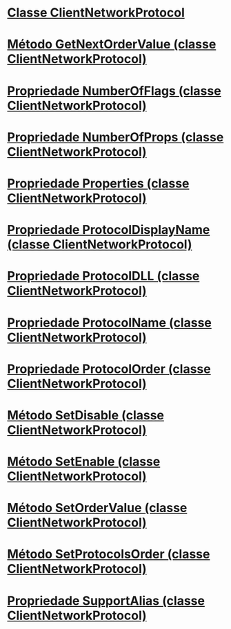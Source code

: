 # [Classe ClientNetworkProtocol](clientnetworkprotocol-class.md)
# [Método GetNextOrderValue (classe ClientNetworkProtocol)](getnextordervalue-method-clientnetworkprotocol-class.md)
# [Propriedade NumberOfFlags (classe ClientNetworkProtocol)](numberofflags-property-clientnetworkprotocol-class.md)
# [Propriedade NumberOfProps (classe ClientNetworkProtocol)](numberofprops-property-clientnetworkprotocol-class.md)
# [Propriedade Properties (classe ClientNetworkProtocol)](properties-property-clientnetworkprotocol-class.md)
# [Propriedade ProtocolDisplayName (classe ClientNetworkProtocol)](protocoldisplayname-property-clientnetworkprotocol-class.md)
# [Propriedade ProtocolDLL (classe ClientNetworkProtocol)](protocoldll-property-clientnetworkprotocol-class.md)
# [Propriedade ProtocolName (classe ClientNetworkProtocol)](protocolname-property-clientnetworkprotocol-class.md)
# [Propriedade ProtocolOrder (classe ClientNetworkProtocol)](protocolorder-property-clientnetworkprotocol-class.md)
# [Método SetDisable (classe ClientNetworkProtocol)](setdisable-method-clientnetworkprotocol-class.md)
# [Método SetEnable (classe ClientNetworkProtocol)](setenable-method-clientnetworkprotocol-class.md)
# [Método SetOrderValue (classe ClientNetworkProtocol)](setordervalue-method-clientnetworkprotocol-class.md)
# [Método SetProtocolsOrder (classe ClientNetworkProtocol)](setprotocolsorder-method-clientnetworkprotocol-class.md)
# [Propriedade SupportAlias (classe ClientNetworkProtocol)](supportalias-property-clientnetworkprotocol-class.md)
